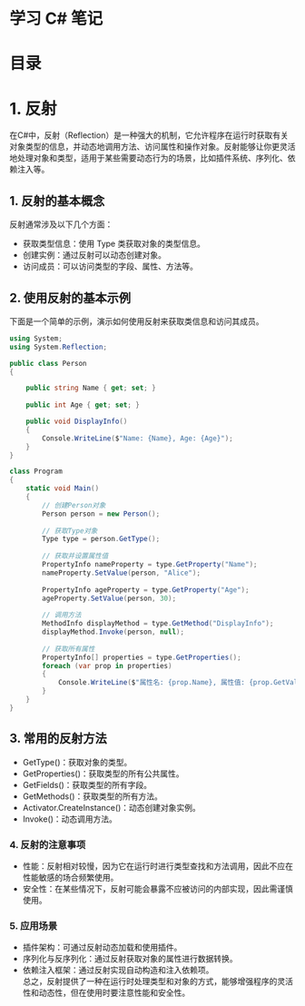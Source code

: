 # 学习 C# 笔记
# 目录

# 1. 反射
在C#中，反射（Reflection）是一种强大的机制，它允许程序在运行时获取有关对象类型的信息，并动态地调用方法、访问属性和操作对象。反射能够让你更灵活地处理对象和类型，适用于某些需要动态行为的场景，比如插件系统、序列化、依赖注入等。
    
## 1. 反射的基本概念
反射通常涉及以下几个方面：
  
+ 获取类型信息：使用 Type 类获取对象的类型信息。
+ 创建实例：通过反射可以动态创建对象。
+ 访问成员：可以访问类型的字段、属性、方法等。   
## 2. 使用反射的基本示例
下面是一个简单的示例，演示如何使用反射来获取类信息和访问其成员。
~~~csharp   
using System;   
using System.Reflection;   

public class Person   
{   

    public string Name { get; set; }  
    
    public int Age { get; set; }   

    public void DisplayInfo()      
    {  
        Console.WriteLine($"Name: {Name}, Age: {Age}");   
    }  
}   

class Program   
{
    static void Main()   
    {
        // 创建Person对象
        Person person = new Person();  
        
        // 获取Type对象
        Type type = person.GetType();  
        
        // 获取并设置属性值
        PropertyInfo nameProperty = type.GetProperty("Name");
        nameProperty.SetValue(person, "Alice");   
        
        PropertyInfo ageProperty = type.GetProperty("Age");
        ageProperty.SetValue(person, 30);  
        
        // 调用方法
        MethodInfo displayMethod = type.GetMethod("DisplayInfo");
        displayMethod.Invoke(person, null);   
        
        // 获取所有属性
        PropertyInfo[] properties = type.GetProperties();
        foreach (var prop in properties)
        {
            Console.WriteLine($"属性名: {prop.Name}, 属性值: {prop.GetValue(person)}");
        }
    }
}  
~~~    
## 3. 常用的反射方法  
+ GetType()：获取对象的类型。
+ GetProperties()：获取类型的所有公共属性。
+ GetFields()：获取类型的所有字段。
+ GetMethods()：获取类型的所有方法。
+ Activator.CreateInstance()：动态创建对象实例。
+ Invoke()：动态调用方法。
### 4. 反射的注意事项   
+ 性能：反射相对较慢，因为它在运行时进行类型查找和方法调用，因此不应在性能敏感的场合频繁使用。
+ 安全性：在某些情况下，反射可能会暴露不应被访问的内部实现，因此需谨慎使用。
### 5. 应用场景
+ 插件架构：可通过反射动态加载和使用插件。
+ 序列化与反序列化：通过反射获取对象的属性进行数据转换。
+ 依赖注入框架：通过反射实现自动构造和注入依赖项。    
总之，反射提供了一种在运行时处理类型和对象的方式，能够增强程序的灵活性和动态性，但在使用时要注意性能和安全性。

